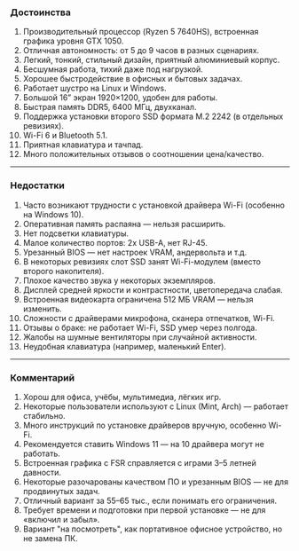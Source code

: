 ### **Достоинства**

1. Производительный процессор (Ryzen 5 7640HS), встроенная графика уровня GTX 1050.
2. Отличная автономность: от 5 до 9 часов в разных сценариях.
3. Легкий, тонкий, стильный дизайн, приятный алюминиевый корпус.
4. Бесшумная работа, тихий даже под нагрузкой.
5. Хорошее быстродействие в офисных и бытовых задачах.
6. Работает шустро на Linux и Windows.
7. Большой 16” экран 1920×1200, удобен для работы.
8. Быстрая память DDR5, 6400 МГц, двухканал.
9. Поддержка установки второго SSD формата M.2 2242 (в отдельных ревизиях).
10. Wi-Fi 6 и Bluetooth 5.1.
11. Приятная клавиатура и тачпад.
12. Много положительных отзывов о соотношении цена/качество.

---

### **Недостатки**

1. Часто возникают трудности с установкой драйвера Wi-Fi (особенно на Windows 10).
2. Оперативная память распаяна — нельзя расширить.
3. Нет подсветки клавиатуры.
4. Малое количество портов: 2x USB-A, нет RJ-45.
5. Урезанный BIOS — нет настроек VRAM, андервольта и т.д.
6. В некоторых ревизиях слот SSD занят Wi-Fi-модулем (вместо второго накопителя).
7. Плохое качество звука у некоторых экземпляров.
8. Дисплей средней яркости и контрастности, цветопередача слабая.
9. Встроенная видеокарта ограничена 512 МБ VRAM — нельзя изменить.
10. Сложности с драйверами микрофона, сканера отпечатков, Wi-Fi.
11. Отзывы о браке: не работает Wi-Fi, SSD умер через полгода.
12. Жалобы на шумные вентиляторы при случайной активности.
13. Неудобная клавиатура (например, маленький Enter).

---

### **Комментарий**

1. Хорош для офиса, учёбы, мультимедиа, лёгких игр.
2. Некоторые пользователи используют с Linux (Mint, Arch) — работает стабильно.
3. Много инструкций по установке драйверов вручную, особенно Wi-Fi.
4. Рекомендуется ставить Windows 11 — на 10 драйвера могут не работать.
5. Встроенная графика с FSR справляется с играми 3–5 летней давности.
6. Некоторые разочарованы качеством ПО и урезанным BIOS — не для продвинутых задач.
7. Отличный вариант за 55–65 тыс., если понимать его ограничения.
8. Требует времени и подготовки при первой установке — не для «включил и забыл».
9. Вариант "на посмотреть", как портативное офисное устройство, но не замена ПК.

